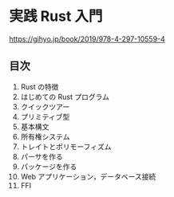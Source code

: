 # 実践 Rust 入門

https://gihyo.jp/book/2019/978-4-297-10559-4

## 目次

1. Rust の特徴
2. はじめての Rust プログラム
3. クイックツアー
4. プリミティブ型
5. 基本構文
6. 所有権システム
7. トレイトとポリモーフィズム
8. パーサを作る
9. パッケージを作る
10. Web アプリケーション，データベース接続
11. FFI
